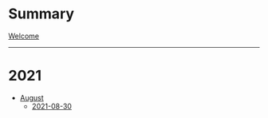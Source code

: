 # Summary

[Welcome](./welcome.md)

---

# 2021

- [August](./chapter_1.md)
  - [2021-08-30](./2021-08-30.md)
